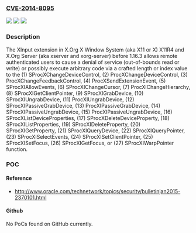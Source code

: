 ### [CVE-2014-8095](https://cve.mitre.org/cgi-bin/cvename.cgi?name=CVE-2014-8095)
![](https://img.shields.io/static/v1?label=Product&message=n%2Fa&color=blue)
![](https://img.shields.io/static/v1?label=Version&message=n%2Fa&color=blue)
![](https://img.shields.io/static/v1?label=Vulnerability&message=n%2Fa&color=brighgreen)

### Description

The XInput extension in X.Org X Window System (aka X11 or X) X11R4 and X.Org Server (aka xserver and xorg-server) before 1.16.3 allows remote authenticated users to cause a denial of service (out-of-bounds read or write) or possibly execute arbitrary code via a crafted length or index value to the (1) SProcXChangeDeviceControl, (2) ProcXChangeDeviceControl, (3) ProcXChangeFeedbackControl, (4) ProcXSendExtensionEvent, (5) SProcXIAllowEvents, (6) SProcXIChangeCursor, (7) ProcXIChangeHierarchy, (8) SProcXIGetClientPointer, (9) SProcXIGrabDevice, (10) SProcXIUngrabDevice, (11) ProcXIUngrabDevice, (12) SProcXIPassiveGrabDevice, (13) ProcXIPassiveGrabDevice, (14) SProcXIPassiveUngrabDevice, (15) ProcXIPassiveUngrabDevice, (16) SProcXListDeviceProperties, (17) SProcXDeleteDeviceProperty, (18) SProcXIListProperties, (19) SProcXIDeleteProperty, (20) SProcXIGetProperty, (21) SProcXIQueryDevice, (22) SProcXIQueryPointer, (23) SProcXISelectEvents, (24) SProcXISetClientPointer, (25) SProcXISetFocus, (26) SProcXIGetFocus, or (27) SProcXIWarpPointer function.

### POC

#### Reference
- http://www.oracle.com/technetwork/topics/security/bulletinjan2015-2370101.html

#### Github
No PoCs found on GitHub currently.

